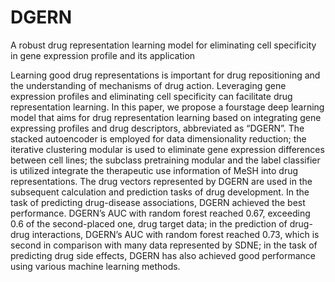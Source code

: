 # DGERN
A robust drug representation learning model for eliminating cell specificity in gene expression profile and its application  

Learning good drug representations is
important for drug repositioning and the understanding of
mechanisms of drug action. Leveraging gene expression
profiles and eliminating cell specificity can facilitate drug
representation learning. In this paper, we propose a fourstage deep learning model that aims for drug representation
learning based on integrating gene expressing profiles and
drug descriptors, abbreviated as “DGERN”. The stacked
autoencoder is employed for data dimensionality reduction;
the iterative clustering modular is used to eliminate gene
expression differences between cell lines; the subclass pretraining modular and the label classifier is utilized integrate
the therapeutic use information of MeSH into drug
representations. The drug vectors represented by DGERN are
used in the subsequent calculation and prediction tasks of drug
development. In the task of predicting drug-disease associations,
DGERN achieved the best performance. DGERN’s AUC with
random forest reached 0.67, exceeding 0.6 of the second-placed
one, drug target data; in the prediction of drug-drug interactions,
DGERN’s AUC with random forest reached 0.73, which is second
in comparison with many data represented by SDNE; in the task
of predicting drug side effects, DGERN has also achieved good
performance using various machine learning methods.
